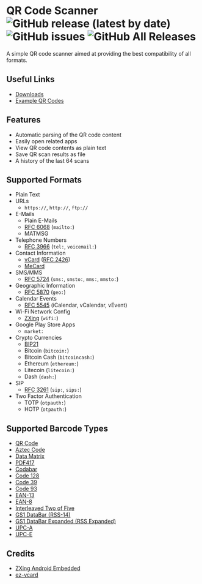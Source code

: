 # QR Code Scanner ![GitHub release (latest by date)](https://img.shields.io/github/v/release/henkelmax/qr-scanner?include_prereleases) ![GitHub issues](https://img.shields.io/github/issues-raw/henkelmax/qr-scanner) ![GitHub All Releases](https://img.shields.io/github/downloads/henkelmax/qr-scanner/total)

A simple QR code scanner aimed at providing the best compatibility of all formats.

## Useful Links

- [Downloads](https://github.com/henkelmax/qr-scanner/releases)
- [Example QR Codes](examples/)

## Features

- Automatic parsing of the QR code content
- Easily open related apps
- View QR code contents as plain text
- Save QR scan results as file
- A history of the last 64 scans

## Supported Formats

- Plain Text
- URLs
  - `https://`, `http://`, `ftp://`
- E-Mails
  - Plain E-Mails
  - [RFC 6068](https://tools.ietf.org/html/rfc6068) (`mailto:`)
  - MATMSG
- Telephone Numbers
  - [RFC 3966](https://tools.ietf.org/html/rfc3966) (`tel:`, `voicemail:`)
- Contact Information
  - [vCard](https://en.wikipedia.org/wiki/VCard) ([RFC 2426](https://tools.ietf.org/html/rfc2426))
  - [MeCard](https://en.wikipedia.org/wiki/MeCard_(QR_code))
- SMS/MMS
  - [RFC 5724](https://tools.ietf.org/html/rfc5724) (`sms:`, `smsto:`, `mms:`, `mmsto:`)
- Geographic Information
  - [RFC 5870](https://tools.ietf.org/html/rfc5870) (`geo:`)
- Calendar Events
  - [RFC 5545](https://tools.ietf.org/html/rfc5545) (iCalendar, vCalendar, vEvent)
- Wi-Fi Network Config
  - [ZXing](https://github.com/zxing/zxing/wiki/Barcode-Contents#wi-fi-network-config-android-ios-11) (`wifi:`)
- Google Play Store Apps
  - `market:`
- Crypto Currencies
  - [BIP21](https://github.com/bitcoin/bips/blob/master/bip-0021.mediawiki)
  - Bitcoin (`bitcoin:`)
  - Bitcoin Cash (`bitcoincash:`)
  - Ethereum (`ethereum:`)
  - Litecoin (`litecoin:`)
  - Dash (`dash:`)
- SIP
  - [RFC 3261](https://tools.ietf.org/html/rfc3261#page-148) (`sip:`, `sips:`)
- Two Factor Authentication
  - TOTP (`otpauth:`)
  - HOTP (`otpauth:`)

## Supported Barcode Types

- [QR Code](https://en.wikipedia.org/wiki/QR_code)
- [Aztec Code](https://en.wikipedia.org/wiki/Aztec_Code)
- [Data Matrix](https://en.wikipedia.org/wiki/Data_Matrix)
- [PDF417](https://en.wikipedia.org/wiki/PDF417)
- [Codabar](https://en.wikipedia.org/wiki/Codabar)
- [Code 128](https://en.wikipedia.org/wiki/Code_128)
- [Code 39](https://en.wikipedia.org/wiki/Code_39)
- [Code 93](https://en.wikipedia.org/wiki/Code_93)
- [EAN-13](https://en.wikipedia.org/wiki/International_Article_Number)
- [EAN-8](https://en.wikipedia.org/wiki/EAN-8)
- [Interleaved Two of Five](https://en.wikipedia.org/wiki/Interleaved_2_of_5)
- [GS1 DataBar (RSS-14)](https://en.wikipedia.org/wiki/GS1_DataBar)
- [GS1 DataBar Expanded (RSS Expanded)](https://en.wikipedia.org/wiki/GS1_DataBar)
- [UPC-A](https://en.wikipedia.org/wiki/Universal_Product_Code)
- [UPC-E](https://en.wikipedia.org/wiki/Universal_Product_Code)

## Credits

- [ZXing Android Embedded](https://github.com/journeyapps/zxing-android-embedded)
- [ez-vcard](https://github.com/mangstadt/ez-vcard)
